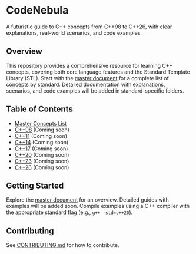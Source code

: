 # CodeNebula
A futuristic guide to C++ concepts from C++98 to C++26, with clear explanations, real-world scenarios, and code examples.

## Overview
This repository provides a comprehensive resource for learning C++ concepts, covering both core language features and the Standard Template Library (STL). Start with the [master document](./docs/cpp_concepts_master.md) for a complete list of concepts by standard. Detailed documentation with explanations, scenarios, and code examples will be added in standard-specific folders.

## Table of Contents
- [Master Concepts List](./docs/cpp_concepts_master.md)
- [C++98](./docs/C++98/) (Coming soon)
- [C++11](./docs/C++11/) (Coming soon)
- [C++14](./docs/C++14/) (Coming soon)
- [C++17](./docs/C++17/) (Coming soon)
- [C++20](./docs/C++20/) (Coming soon)
- [C++23](./docs/C++23/) (Coming soon)
- [C++26](./docs/C++26/) (Coming soon)

## Getting Started
Explore the [master document](./docs/cpp_concepts_master.md) for an overview. Detailed guides with examples will be added soon. Compile examples using a C++ compiler with the appropriate standard flag (e.g., `g++ -std=c++20`).

## Contributing
See [CONTRIBUTING.md](./CONTRIBUTING.md) for how to contribute.